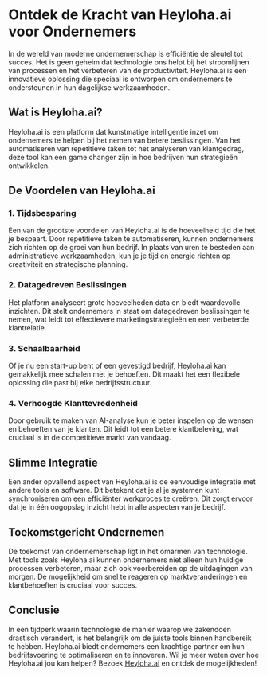 # Ontdek de Kracht van Heyloha.ai voor Ondernemers

In de wereld van moderne ondernemerschap is efficiëntie de sleutel tot succes. Het is geen geheim dat technologie ons helpt bij het stroomlijnen van processen en het verbeteren van de productiviteit. Heyloha.ai is een innovatieve oplossing die speciaal is ontworpen om ondernemers te ondersteunen in hun dagelijkse werkzaamheden.

## Wat is Heyloha.ai?
Heyloha.ai is een platform dat kunstmatige intelligentie inzet om ondernemers te helpen bij het nemen van betere beslissingen. Van het automatiseren van repetitieve taken tot het analyseren van klantgedrag, deze tool kan een game changer zijn in hoe bedrijven hun strategieën ontwikkelen.

## De Voordelen van Heyloha.ai
### 1. **Tijdsbesparing**  
Een van de grootste voordelen van Heyloha.ai is de hoeveelheid tijd die het je bespaart. Door repetitieve taken te automatiseren, kunnen ondernemers zich richten op de groei van hun bedrijf. In plaats van uren te besteden aan administratieve werkzaamheden, kun je je tijd en energie richten op creativiteit en strategische planning.

### 2. **Datagedreven Beslissingen**  
Het platform analyseert grote hoeveelheden data en biedt waardevolle inzichten. Dit stelt ondernemers in staat om datagedreven beslissingen te nemen, wat leidt tot effectievere marketingstrategieën en een verbeterde klantrelatie.

### 3. **Schaalbaarheid**  
Of je nu een start-up bent of een gevestigd bedrijf, Heyloha.ai kan gemakkelijk mee schalen met je behoeften. Dit maakt het een flexibele oplossing die past bij elke bedrijfsstructuur.

### 4. **Verhoogde Klanttevredenheid**  
Door gebruik te maken van AI-analyse kun je beter inspelen op de wensen en behoeften van je klanten. Dit leidt tot een betere klantbeleving, wat cruciaal is in de competitieve markt van vandaag.

## Slimme Integratie
Een ander opvallend aspect van Heyloha.ai is de eenvoudige integratie met andere tools en software. Dit betekent dat je al je systemen kunt synchroniseren om een efficiënter werkproces te creëren. Dit zorgt ervoor dat je in één oogopslag inzicht hebt in alle aspecten van je bedrijf.

## Toekomstgericht Ondernemen
De toekomst van ondernemerschap ligt in het omarmen van technologie. Met tools zoals Heyloha.ai kunnen ondernemers niet alleen hun huidige processen verbeteren, maar zich ook voorbereiden op de uitdagingen van morgen. De mogelijkheid om snel te reageren op marktveranderingen en klantbehoeften is cruciaal voor succes.

## Conclusie
In een tijdperk waarin technologie de manier waarop we zakendoen drastisch verandert, is het belangrijk om de juiste tools binnen handbereik te hebben. Heyloha.ai biedt ondernemers een krachtige partner om hun bedrijfsvoering te optimaliseren en te innoveren. Wil je meer weten over hoe Heyloha.ai jou kan helpen? Bezoek [Heyloha.ai](https://Heyloha.ai) en ontdek de mogelijkheden!